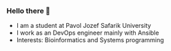 ### Hello there 👋


- I am a student at Pavol Jozef Safarik University
- I work as an DevOps engineer mainly with Ansible
- Interests: Bioinformatics and Systems programming
  




